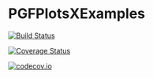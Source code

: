 # PGFPlotsXExamples

[![Build Status](https://travis-ci.org/KristofferC/PGFPlotsXExamples.jl.svg?branch=master)](https://travis-ci.org/KristofferC/PGFPlotsXExamples.jl)

[![Coverage Status](https://coveralls.io/repos/KristofferC/PGFPlotsXExamples.jl/badge.svg?branch=master&service=github)](https://coveralls.io/github/KristofferC/PGFPlotsXExamples.jl?branch=master)

[![codecov.io](http://codecov.io/github/KristofferC/PGFPlotsXExamples.jl/coverage.svg?branch=master)](http://codecov.io/github/KristofferC/PGFPlotsXExamples.jl?branch=master)
